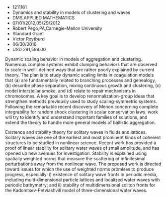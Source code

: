 
* 1211161
* Dynamics and stability in models of clustering and waves
* DMS,APPLIED MATHEMATICS
* 07/01/2012,05/29/2012
* Robert Pego,PA,Carnegie-Mellon University
* Standard Grant
* Victor Roytburd
* 06/30/2016
* USD 291,599.00

Dynamic scaling behavior in models of aggregation and clustering. Numerous
complex systems exhibit clumping behaviors that are observed to scale in well-
defined ways that are rather poorly explained by current theory. The plan is to
study dynamic scaling limits in coagulation models that (a) are fundamentally
related to branching processes and genealogy, (b) describe phase separation,
mixing continuous growth and clustering, (c) model interstellar smoke, and (d)
relate to repair mechanisms in chromosomes. A key goal is to develop
renormalization-group ideas that strengthen methods previously used to study
scaling-symmetric systems. Following the remarkable recent discovery of Menon
concerning complete integrability for random shock clustering in scalar
conservation laws, work will try to identify and understand important families
of solutions, and extend the theory to handle more general models of ballistic
aggregation.

Existence and stability theory for solitary waves in fluids and lattices.
Solitary waves are one of the earliest and most prominent kinds of coherent
structures to be studied in nonlinear science. Recent work has provided a proof
of linear stability for solitary water waves of small amplitude, and has opened
up new avenues for investigation. Stability is explained using spatially
weighted norms that measure the scattering of infinitesimal perturbations away
from the nonlinear wave. The proposed work is directed toward issues for which
the use of weighted norms promises to produce progress, especially: i) existence
of solitary wave fronts in periodic media, including multi-dimensional particle
lattices and localized water waves with periodic bathymetry; and ii) stability
of multidimensional soliton fronts for the Kadomtsev-Petviashvili model of
three-dimensional water waves.
